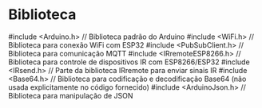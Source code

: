 # Biblioteca 
#include <Arduino.h> // Biblioteca padrão do Arduino
#include <WiFi.h> // Biblioteca para conexão WiFi com ESP32
#include <PubSubClient.h> // Biblioteca para comunicação MQTT
#include <IRremoteESP8266.h> // Biblioteca para controle de dispositivos IR com ESP8266/ESP32
#include <IRsend.h> // Parte da biblioteca IRremote para enviar sinais IR
#include <Base64.h> // Biblioteca para codificação e decodificação Base64 (não usada explicitamente no código fornecido)
#include <ArduinoJson.h>  // Biblioteca para manipulação de JSON
